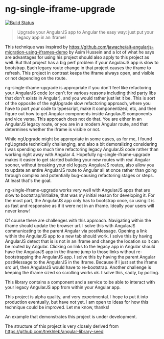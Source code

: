 # ng-single-iframe-upgrade
[![Build Status](https://travis-ci.org/bkinsey808/ng-single-iframe-upgrade.svg?branch=master)](https://travis-ci.org/bkinsey808/ng-single-iframe-upgrade)
>Upgrade your AngularJS app to Angular the easy way: just put your legacy app in an iframe!

This technique was inspired by https://github.com/jawache/alt-angularjs-migration-using-iframes-demo by Asim Hussein and a lot of what he says are advantages for using his project should also apply to this project as well. But that project has a big perf problem if your AngularJS app is slow to bootstrap. Each legacy route change in that project causes the iframe to refresh. This project in contrast keeps the iframe always open, and visible or not depending on the route.

ng-single-iframe-upgrade is appropriate if you don't feel like refactoring your AngularJS code (or can't for various reasons including third party libs that don't exists in Angular), and you would rather just let it be. 
This is sort of the opposite of the ngUpgrade slow refactoring approach, where you have to port your code to typescript, make it componentized, etc, and then figure out how to get Angular components inside AngularJS components and vice versa. This approach does not do that. You are either in an AngularJS legacy route, or you are in a modern Angular route, and that determines whether the iframe is visible or not. 

While ngUpgrade might be appropriate in some cases, as for me, I found ngUpgrade technically challenging, and also a bit demoralizing considering I was spending so much time refactoring legacy AngularJS code rather than working right away with Angular 4. Hopefully ng-single-iframe-upgrade makes it easier to get started building your new routes with real Angular sooner, without breaking your old legacy AngularJS routes, also allow you to update an entire AngularJS route to Angular all at once rather than going through complex and potentially bug-causing refactoring stages or steps. At least that's the goal.

ng-single-iframe-upgrade works very well with AngularJS apps that are slow to bootstrap/initialize, that was my initial reason for developing it. For the most part, the AngularJS app only has to bootstrap once, so using it is as fast and responsive as if it were not in an iframe. Ideally your users will never know!

Of course there are challenges with this approach. Navigating within the iframe should update the browser url.
I solve this with AngularJS communicating to the parent Angular via postMessage. Opening a link within the AngularJS app to a new tab should work. I solve this by having AngularJS detect that is is not in an iframe and change the location so it can be routed by Angular. Clicking on links to the legacy app in Angular should have the AngularJS app in the iframe jump to those links without re-bootstrapping the AngularJS app. I solve this by having the parent Angular postMessage to the AngularJS in the iframe. Because if I just set the iframe src url, then AngularJS would have to re-bootstrap. Another challenge is keeping the iframe sized so scrolling works ok. I solve this, sadly, by polling. 

This library contains a component and a service to be able to interact with your legacy
AngularJS app from within your Angular app.

This project is alpha quality, and very experimental. I hope to put it into production eventually, but have not yet. I am open to ideas for how this technique could be improved. Let me know, thanks!

An example that demonstrates this project is under development.

The structure of this project is very closely derived from https://github.com/trekhleb/angular-library-seed

